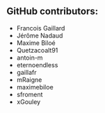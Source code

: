 GitHub contributors:
--------------------------------
 - Francois Gaillard
 - Jérôme Nadaud
 - Maxime Biloé
 - Quetzacoalt91
 - antoin-m
 - eternoendless
 - gaillafr
 - mRaigne
 - maximebiloe
 - sfroment
 - xGouley
